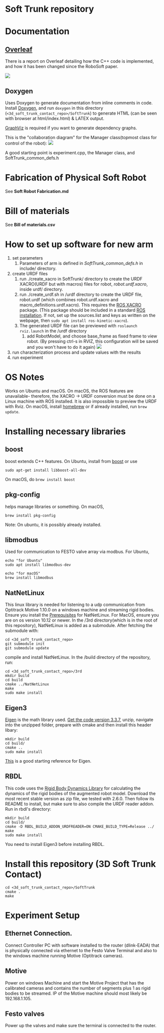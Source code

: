 # Soft Trunk repository
# Documentation
## [Overleaf](https://www.overleaf.com/read/rsnsrjphmpxx)
There is a report on Overleaf detailing how the C++ code is implemented, and how it has been changed since the RoboSoft paper.

[![](./img/report.png)](https://www.overleaf.com/read/rsnsrjphmpxx)
## Doxygen
Uses Doxygen to generate documentation from inline comments in code.
Install [Doxygen](http://www.doxygen.nl), and run `doxygen` in this directory (`<3d_soft_trunk_contact_repo>/SoftTrunk`) to generate HTML (can be seen with browser at html/index.html) & LATEX output.
 
[GraphViz](https://www.graphviz.org/download/) is required if you want to generate dependency graphs. 

This is the "collaboration diagram" for the Manager class(topmost class for control of the robot):
![](./img/collaboration_diagram.png)

A good starting point is experiment.cpp, the Manager class, and SoftTrunk_common_defs.h

# Fabrication of Physical Soft Robot
See **Soft Robot Fabrication.md**

# Bill of materials
See **Bill of materials.csv**

# How to set up software for new arm
1. set parameters
    1. Parameters of arm is defined in *SoftTrunk_common_defs.h* in include/ directory.
1. create URDF files
    1. run ./create_xacro in SoftTrunk/ directory to create the URDF XACRO(URDF but with macros) files for robot, *robot.urdf.xacro*, inside urdf/ directory.
    1. run ./create_urdf.sh in /urdf directory to create the URDF file, robot.urdf (which combines robot.urdf.xacro and macro_definitions.urdf.xacro). 
    This requires the [ROS XACRO](http://wiki.ros.org/xacro) package. (This package should be included in a standard [ROS installation](http://wiki.ros.org/kinetic/Installation/Ubuntu). If not, set up the sources.list and keys as written on the webpage, then `sudo apt install ros-kinetic-xacro`).
    1. The generated URDF file can be previewed with `roslaunch rviz.launch` in the /urdf directory
        1. add RobotModel, and choose base_frame as fixed frame to view robot. (By pressing ctrl-s in RVIZ, this configuration will be saved and you won't have to do it again)
        ![](./img/rviz.png)
1. run characterization process and update values with the results
1. run experiment

# OS Notes
Works on Ubuntu and macOS. On macOS, the ROS features are unavailable- therefore, the XACRO -> URDF conversion must be done on a Linux machine with ROS installed. It is also impossible to preview the URDF with Rviz.
On macOS, install [homebrew](https://brew.sh/) or if already installed, run `brew update`.

# Installing necessary libraries
## boost
boost extends C++ features. On Ubuntu, install from [boost](https://www.boost.org/) or use 
```
sudo apt-get install libboost-all-dev
```

On macOS, do `brew install boost`

## pkg-config
helps manage libraries or something. On macOS,
```
brew install pkg-config
```
Note: On ubuntu, it is possibly already installed.

## libmodbus
Used for communication to FESTO valve array via modbus. For Ubuntu, 
```
echo "for Ubuntu"
sudo apt install libmodbus-dev

echo "for macOS"
brew install libmodbus
```

## NatNetLinux
This linux library is needed for listening to a udp communication from Optitrack Motive 1.10.0 on a windows machine and streaming rigid bodies. Ensure you install the [Prerequisites](https://github.com/rocketman768/NatNetLinux) for NatNetLinux.
For MacOS, ensure you are on os version 10.12 or newer.
In the /3rd directory(which is in the root of this repository), NatNetLinux is added as a submodule. After fetching the submodule with:
```
cd <3d_soft_trunk_contact_repo>
git submodule init
git submodule update
```
compile and install NatNetLinux. In the /build directory of the repository, run:
```
cd <3d_soft_trunk_contact_repo>/3rd
mkdir build
cd build
cmake ../NatNetLinux
make
sudo make install
```
## Eigen3
[Eigen](http://eigen.tuxfamily.org/index.php?title=Main_Page) is the math library used.
[Get the code version 3.3.7](http://bitbucket.org/eigen/eigen/get/3.3.7.zip), unzip, navigate into the unzipped folder, prepare with cmake and then install this header libary:
```
mkdir build
cd build/
cmake ..
sudo make install
```
[This](https://eigen.tuxfamily.org/dox/GettingStarted.html) is a good starting reference for Eigen.

## RBDL
This code uses the [Rigid Body Dynamics Library](https://rbdl.bitbucket.io/index.html) for calculating the dynamics of the rigid bodies of the augmented robot model.
Download the most recent stable version as zip file, we tested with 2.6.0. Then follow its README to install, but make sure to also compile the URDF reader addon. Run in rbdl's directory:
```
mkdir build
cd build/
cmake -D RBDL_BUILD_ADDON_URDFREADER=ON CMAKE_BUILD_TYPE=Release ../
make
sudo make install
```
You need to install Eigen3 before installing RBDL.

# Install this repository (3D Soft Trunk Contact)

```
cd <3d_soft_trunk_contact_repo>/SoftTrunk
cmake .
make
```

# Experiment Setup

## Ethernet Connection.
Connect Controller PC with software installed to the router (dlink-EADA) that is physically connected via ethernet to the Festo Valve Terminal and also to the windows machine running Motive (Optitrack cameras).

## Motive
Power on windows Machine and start the Motive Project that has the calibrated cameras and contains the number of segments plus 1 as rigid bodies to be streamed. IP of the Motive machine should most likely be 192.168.1.105.

## Festo valves
Power up the valves and make sure the terminal is connected to the router.

